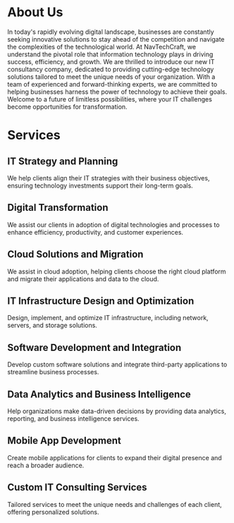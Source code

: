 # About Us 
In today's rapidly evolving digital landscape, businesses are constantly seeking innovative solutions to stay ahead of the competition and navigate the complexities of the technological world. At NavTechCraft, we understand the pivotal role that information technology plays in driving success, efficiency, and growth. We are thrilled to introduce our new IT consultancy company, dedicated to providing cutting-edge technology solutions tailored to meet the unique needs of your organization. With a team of experienced and forward-thinking experts, we are committed to helping businesses harness the power of technology to achieve their goals. Welcome to a future of limitless possibilities, where your IT challenges become opportunities for transformation.
# Services
## IT Strategy and Planning
We help clients align their IT strategies with their business objectives, ensuring technology investments support their long-term goals.
## Digital Transformation
We assist our clients in adoption of digital technologies and processes to enhance efficiency, productivity, and customer experiences.
## Cloud Solutions and Migration
We assist in cloud adoption, helping clients choose the right cloud platform and migrate their applications and data to the cloud.
## IT Infrastructure Design and Optimization
Design, implement, and optimize IT infrastructure, including network, servers, and storage solutions.
## Software Development and Integration
Develop custom software solutions and integrate third-party applications to streamline business processes.
## Data Analytics and Business Intelligence
Help organizations make data-driven decisions by providing data analytics, reporting, and business intelligence services.
## Mobile App Development
Create mobile applications for clients to expand their digital presence and reach a broader audience.
## Custom IT Consulting Services
Tailored services to meet the unique needs and challenges of each client, offering personalized solutions.
